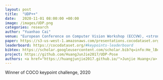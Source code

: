 ```yaml
---
layout: post
title:  "UDP++"
date:   2020-11-01 08:00:00 +00:00
image: /images/UDP.png
categories: research
author: "Yuanhao Cai"
venue: "European Conference on Computer Vision Workshop (ECCVW), <strong>Oral</strong>"
paper: https://s3-us-west-1.amazonaws.com/presentations.cocodataset.org/ECCV20/keypoints/UDP.pdf
leaderboard: https://cocodataset.org/#keypoints-leaderboard
bibtex: https://scholar.googleusercontent.com/scholar.bib?q=info:He_lBdMBpIIJ:scholar.google.com/&output=citation&scisdr=CgXzW2SUEOuigV046Vk:AAGBfm0AAAAAYdk-8VkLXqolxq2tmQX5aUJVcge3aUsw&scisig=AAGBfm0AAAAAYdk-8chc7Ej2HvhteSJ3ElqkHhrPAuar&scisf=4&ct=citation&cd=-1&hl=zh-CN
project: https://github.com/HuangJunJie2017/UDP-Pose
authors: <a href="https://huangjunjie2017.github.io/">Junjie Huang</a> *, Zengguang Shan *, <strong>Yuanhao Cai *</strong>, Feng Guo, Yun Ye, Xinze Chen, <a href="http://www.zhengzhu.net/">Zheng Zhu</a>, Guan Huang, <a href="http://ivg.au.tsinghua.edu.cn/Jiwen_Lu/">Jiwen Lu</a>, Dalong Du
---
```

Winner of COCO keypoint challenge, 2020